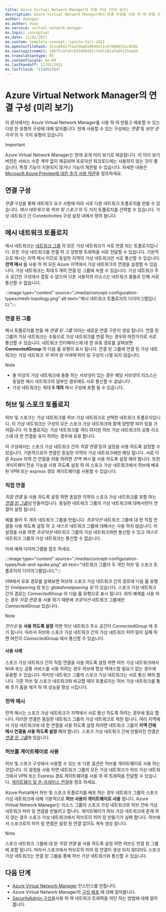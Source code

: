 ```yaml
---
title: Azure Virtual Network Manager의 연결 구성 (미리 보기)
description: Azure Virtual Network Manager에서 연결 구성을 사용 하 여 만들 수 있는 다양 한 유형의 네트워크 토폴로지에 대해 알아봅니다.
author: duongau
ms.author: duau
ms.service: virtual-network-manager
ms.topic: conceptual
ms.date: 11/02/2021
ms.custom: template-concept, ignite-fall-2021
ms.openlocfilehash: 3c1c6841f7ae25bad16640e11c67080833ac850b
ms.sourcegitcommit: 106f5c9fa5c6d3498dd1cfe63181a7ed4125ae6d
ms.translationtype: MT
ms.contentlocale: ko-KR
ms.lasthandoff: 11/02/2021
ms.locfileid: "131052764"
---
```

# <a name="connectivity-configuration-in-azure-virtual-network-manager-preview"></a>Azure Virtual Network Manager의 연결 구성 (미리 보기)

이 문서에서는 Azure Virtual Network Manager를 사용 하 여 만들고 배포할 수 있는 다양 한 유형의 구성에 대해 알아봅니다. 현재 사용할 수 있는 구성에는 *연결* 및 *보안 관리자* 의 두 가지 유형이 있습니다. 

> [!IMPORTANT]
> Azure Virtual Network Manager는 현재 공개 미리 보기로 제공됩니다.
> 이 미리 보기 버전은 서비스 수준 계약 없이 제공되며 프로덕션 워크로드에는 사용하지 않는 것이 좋습니다. 특정 기능이 지원되지 않거나 기능이 제한될 수 있습니다.
> 자세한 내용은 [Microsoft Azure Preview에 대한 추가 사용 약관](https://azure.microsoft.com/support/legal/preview-supplemental-terms/)을 참조하세요.

## <a name="connectivity-configuration"></a>연결 구성

*연결* 구성을 통해 네트워크 요구 사항에 따라 서로 다른 네트워크 토폴로지를 만들 수 있습니다. *메시 네트워크* 와 *허브 및 스포크* 의 두 가지 토폴로지를 선택할 수 있습니다. 가상 네트워크 간 Connectivities 구성 설정 내에서 정의 됩니다.

## <a name="mesh-network-topology"></a>메시 네트워크 토폴로지

메시 네트워크는 [네트워크 그룹](concept-network-groups.md) 의 모든 가상 네트워크가 서로 연결 되는 토폴로지입니다. 모든 가상 네트워크를 연결 하 고 양방향 트래픽을 서로 전달할 수 있습니다. 기본적으로 메시는 지역 메시 이므로 동일한 지역의 가상 네트워크만 서로 통신할 수 있습니다. **전역 메시** 를 사용 하 여 모든 Azure 지역에서 가상 네트워크의 연결을 설정할 수 있습니다. 가상 네트워크는 최대 5 개의 연결 된 그룹에 속할 수 있습니다. 가상 네트워크 주소 공간은 구성에서 겹칠 수 없으며 다른 사용자의 리소스는 네트워크 충돌로 인해 서로 통신할 수 없습니다.

:::image type="content" source="./media/concept-configuration-types/mesh-topology.png" alt-text="메시 네트워크 토폴로지의 다이어그램입니다.":::

### <a name="connected-group"></a><a name="connectedgroup"></a> 연결 된 그룹

메시 토폴로지를 만들 때 *연결 된 그룹* 이라는 새로운 연결 구문이 생성 됩니다. 연결 된 그룹의 가상 네트워크는 수동으로 가상 네트워크를 연결 하는 경우와 마찬가지로 서로 통신할 수 있습니다. 네트워크 인터페이스에 대 한 유효 경로를 살펴보면 **ConnectedGroup** 의 다음 홉 유형이 표시 됩니다. 연결 된 그룹에 연결 된 가상 네트워크는 가상 네트워크 *의 피어 링 아래에* 피어 링 구성이 나열 되지 않습니다.

> [!NOTE]
> * 둘 이상의 가상 네트워크에 충돌 하는 서브넷이 있는 경우 해당 서브넷의 리소스는 동일한 메시 네트워크의 일부인 경우에도 서로 통신할 수 *없습니다* .
> * 가상 네트워크는 최대 **5 개의** 메시 구성에 포함 될 수 있습니다.

## <a name="hub-and-spoke-topology"></a>허브 및 스포크 토폴로지

허브 및 스포크는 가상 네트워크를 허브 가상 네트워크로 선택한 네트워크 토폴로지입니다. 이 가상 네트워크는 구성의 모든 스포크 가상 네트워크와 함께 양방향 피어 링을 가져옵니다. 이 토폴로지는 가상 네트워크를 격리 하지만 허브 가상 네트워크의 공통 리소스에 대 한 연결을 유지 하려는 경우에 유용 합니다. 

이 구성에서는 스포크 가상 네트워크 간의 *직접 연결* 등의 설정을 사용 하도록 설정할 수 있습니다. 기본적으로이 연결은 동일한 지역의 가상 네트워크에만 해당 됩니다. 서로 다른 Azure 지역 간 연결을 허용 하려면 *전역 메시* 를 사용 하도록 설정 해야 합니다. 또한 *게이트웨이* 전송 기능을 사용 하도록 설정 하 여 스포크 가상 네트워크에서 허브에 배포 된 VPN 또는 express 경로 게이트웨이를 사용할 수 있습니다.

### <a name="direct-connectivity"></a>직접 연결

*직접 연결* 을 사용 하도록 설정 하면 동일한 지역의 스포크 가상 네트워크를 포함 하는 [*연결 된 그룹이*](#connectedgroup) 만들어집니다. 동일한 네트워크 그룹의 가상 네트워크에 대해서만이 연결이 설정 됩니다. 

예를 들어 두 개의 네트워크 그룹을 만듭니다. *프로덕션* 네트워크 그룹에 대 한 직접 연결을 사용 하도록 설정 하 고 *테스트* 네트워크 그룹에 대해서는 사용 하지 않습니다. 이 설정을 사용 하면 *프로덕션* 네트워크 그룹의 가상 네트워크와만 통신할 수 있고 *테스트* 네트워크 그룹의 가상 네트워크는 통신할 수 없습니다. 

아래 예제 다이어그램을 참조 하세요.

:::image type="content" source="./media/concept-configuration-types/hub-and-spoke.png" alt-text="네트워크 그룹이 두 개인 허브 및 스포크 토폴로지의 다이어그램입니다.":::

VM에서 유효 경로를 살펴보면 허브와 스포크 가상 네트워크 간의 경로에 다음 홉 유형인  *Vnetpeering* 링 또는 *globalvnetpeering 링* 이 있습니다. 스포크 가상 네트워크 간의 경로는 *ConnectedGroup* 의 다음 홉 유형으로 표시 됩니다. 위의 예제를 사용 하는 경우 *직접 연결* 을 사용 하기 때문에 *프로덕션* 네트워크 그룹에만 *ConnectedGroup* 있습니다.

> [!NOTE]
> *전이성* 을 **사용 하도록 설정** 하면 허브 네트워크 주소 공간이 *ConnectedGroup* 에 추가 됩니다. 따라서 허브와 스포크 가상 네트워크 간의 가상 네트워크 피어 링이 실패 하면 여전히 *ConnectedGroup* 에서 통신할 수 있습니다.

#### <a name="use-cases"></a>사용 사례

스포크 가상 네트워크 간의 직접 연결을 사용 하도록 설정 하면 허브 가상 네트워크에서 NVA 또는 공통 서비스를 사용 하려는 경우 허브에 항상 액세스할 필요가 없는 경우에 유용할 수 있습니다. 하지만 네트워크 그룹의 스포크 가상 네트워크는 서로 통신 해야 합니다. 기존 허브 및 스포크 네트워크와 비교할 때이 토폴로지는 허브 가상 네트워크를 통해 추가 홉을 제거 하 여 성능을 향상 시킵니다.

### <a name="global-mesh"></a>전역 메시

전역 메시는 스포크 가상 네트워크가 지역에서 서로 통신 하도록 하려는 경우에 필요 합니다. 이러한 연결은 동일한 네트워크 그룹의 가상 네트워크로 제한 됩니다. 여러 지역에서 가상 네트워크에 대 한 연결을 사용 하도록 설정 하려면 네트워크 그룹의 **지역 간에 메시 연결을 사용 하도록 설정** 해야 합니다. 스포크 가상 네트워크 간에 만들어진 연결은 [*연결 된 그룹*](#connectedgroup)에 있습니다. 

### <a name="use-hub-as-a-gateway"></a>허브를 게이트웨이로 사용

허브 및 스포크 구성에서 사용할 수 있는 또 다른 옵션은 허브를 게이트웨이로 사용 하는 것입니다. 이 설정을 사용 하면 네트워크 그룹의 모든 가상 네트워크가 허브 가상 네트워크에서 VPN 또는 Express 경로 게이트웨이를 사용 하 여 트래픽을 전달할 수 있습니다. [게이트웨이 및 온-프레미스 연결](/azure/virtual-network/virtual-network-peering-overview#gateways-and-on-premises-connectivity)을 참조 하세요.

Azure Portal에서 허브 및 스포크 토폴로지를 배포 하는 경우 네트워크 그룹의 스포크 가상 네트워크에 대해 기본적으로 **허브 사용이 게이트웨이로 사용** 됩니다. Azure Virtual Network Manager는 리소스 그룹의 스포크 가상 네트워크와 허브 간에 가상 네트워크 피어 링 연결을 만들려고 합니다. 게이트웨이가 허브 가상 네트워크에 존재 하지 않는 경우 스포크 가상 네트워크에서 허브로의 피어 링 만들기가 실패 합니다. 허브에서 스포크로의 피어 링 연결은 설정 된 연결 없이도 계속 생성 됩니다. 

> [!NOTE]
> 스포크 네트워크 그룹에 대 한 *직접 연결* 을 사용 하도록 설정 하면 허브도 연결 된 그룹에 포함 됩니다. 따라서 스포크에서 허브로의 피어 링 연결이 생성 되지 않더라도 스포크 가상 네트워크는 연결 된 그룹을 통해 허브 가상 네트워크와 통신할 수 있습니다.
>

## <a name="next-steps"></a>다음 단계

- [Azure Virtual Network Manager](create-virtual-network-manager-portal.md) 인스턴스를 만듭니다.
- Azure Virtual Network Manager의 [구성 배포](concept-deployments.md) 에 대해 알아봅니다.
- [SecurityAdmin 구성을](how-to-block-network-traffic-portal.md)사용 하 여 네트워크 트래픽을 차단 하는 방법에 대해 알아봅니다.
